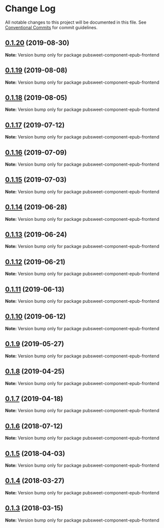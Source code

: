 # Change Log

All notable changes to this project will be documented in this file.
See [Conventional Commits](https://conventionalcommits.org) for commit guidelines.

## [0.1.20](https://gitlab.coko.foundation/pubsweet/pubsweet/compare/pubsweet-component-epub-frontend@0.1.19...pubsweet-component-epub-frontend@0.1.20) (2019-08-30)

**Note:** Version bump only for package pubsweet-component-epub-frontend





## [0.1.19](https://gitlab.coko.foundation/pubsweet/pubsweet/compare/pubsweet-component-epub-frontend@0.1.18...pubsweet-component-epub-frontend@0.1.19) (2019-08-08)

**Note:** Version bump only for package pubsweet-component-epub-frontend





## [0.1.18](https://gitlab.coko.foundation/pubsweet/pubsweet/compare/pubsweet-component-epub-frontend@0.1.17...pubsweet-component-epub-frontend@0.1.18) (2019-08-05)

**Note:** Version bump only for package pubsweet-component-epub-frontend





## [0.1.17](https://gitlab.coko.foundation/pubsweet/pubsweet/compare/pubsweet-component-epub-frontend@0.1.16...pubsweet-component-epub-frontend@0.1.17) (2019-07-12)

**Note:** Version bump only for package pubsweet-component-epub-frontend





## [0.1.16](https://gitlab.coko.foundation/pubsweet/pubsweet/compare/pubsweet-component-epub-frontend@0.1.15...pubsweet-component-epub-frontend@0.1.16) (2019-07-09)

**Note:** Version bump only for package pubsweet-component-epub-frontend





## [0.1.15](https://gitlab.coko.foundation/pubsweet/pubsweet/compare/pubsweet-component-epub-frontend@0.1.14...pubsweet-component-epub-frontend@0.1.15) (2019-07-03)

**Note:** Version bump only for package pubsweet-component-epub-frontend





## [0.1.14](https://gitlab.coko.foundation/pubsweet/pubsweet/compare/pubsweet-component-epub-frontend@0.1.13...pubsweet-component-epub-frontend@0.1.14) (2019-06-28)

**Note:** Version bump only for package pubsweet-component-epub-frontend





## [0.1.13](https://gitlab.coko.foundation/pubsweet/pubsweet/compare/pubsweet-component-epub-frontend@0.1.12...pubsweet-component-epub-frontend@0.1.13) (2019-06-24)

**Note:** Version bump only for package pubsweet-component-epub-frontend





## [0.1.12](https://gitlab.coko.foundation/pubsweet/pubsweet/compare/pubsweet-component-epub-frontend@0.1.11...pubsweet-component-epub-frontend@0.1.12) (2019-06-21)

**Note:** Version bump only for package pubsweet-component-epub-frontend





## [0.1.11](https://gitlab.coko.foundation/pubsweet/pubsweet/compare/pubsweet-component-epub-frontend@0.1.10...pubsweet-component-epub-frontend@0.1.11) (2019-06-13)

**Note:** Version bump only for package pubsweet-component-epub-frontend





## [0.1.10](https://gitlab.coko.foundation/pubsweet/pubsweet/compare/pubsweet-component-epub-frontend@0.1.9...pubsweet-component-epub-frontend@0.1.10) (2019-06-12)

**Note:** Version bump only for package pubsweet-component-epub-frontend





## [0.1.9](https://gitlab.coko.foundation/pubsweet/pubsweet/compare/pubsweet-component-epub-frontend@0.1.8...pubsweet-component-epub-frontend@0.1.9) (2019-05-27)

**Note:** Version bump only for package pubsweet-component-epub-frontend





## [0.1.8](https://gitlab.coko.foundation/pubsweet/pubsweet/compare/pubsweet-component-epub-frontend@0.1.7...pubsweet-component-epub-frontend@0.1.8) (2019-04-25)

**Note:** Version bump only for package pubsweet-component-epub-frontend





## [0.1.7](https://gitlab.coko.foundation/pubsweet/pubsweet/compare/pubsweet-component-epub-frontend@0.1.6...pubsweet-component-epub-frontend@0.1.7) (2019-04-18)

**Note:** Version bump only for package pubsweet-component-epub-frontend





<a name="0.1.6"></a>
## [0.1.6](https://gitlab.coko.foundation/pubsweet/pubsweet/compare/pubsweet-component-epub-frontend@0.1.5...pubsweet-component-epub-frontend@0.1.6) (2018-07-12)




**Note:** Version bump only for package pubsweet-component-epub-frontend

<a name="0.1.5"></a>
## [0.1.5](https://gitlab.coko.foundation/pubsweet/pubsweet/compare/pubsweet-component-epub-frontend@0.1.4...pubsweet-component-epub-frontend@0.1.5) (2018-04-03)




**Note:** Version bump only for package pubsweet-component-epub-frontend

<a name="0.1.4"></a>
## [0.1.4](https://gitlab.coko.foundation/pubsweet/pubsweet/compare/pubsweet-component-epub-frontend@0.1.3...pubsweet-component-epub-frontend@0.1.4) (2018-03-27)




**Note:** Version bump only for package pubsweet-component-epub-frontend

<a name="0.1.3"></a>
## [0.1.3](https://gitlab.coko.foundation/pubsweet/pubsweet/compare/pubsweet-component-epub-frontend@0.1.2...pubsweet-component-epub-frontend@0.1.3) (2018-03-15)




**Note:** Version bump only for package pubsweet-component-epub-frontend
